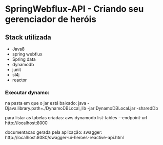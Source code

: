 #  SpringWebflux-API - Criando seu gerenciador de heróis

## Stack utilizada

  * Java8
  * spring webflux
  * Spring data
  * dynamodb
  * junit
  * sl4j
  * reactor
  
  ### Executar dynamo: 

 na pasta em que o jar está baixado: java -Djava.library.path=./DynamoDBLocal_lib -jar DynamoDBLocal.jar -sharedDb
 
 para listar as tabelas criadas:  aws dynamodb list-tables --endpoint-url http://localhost:8000
 
 documentacao gerada pela aplicação: swagger: http://localhost:8080/swagger-ui-heroes-reactive-api.html
